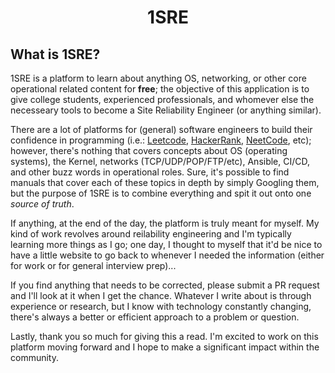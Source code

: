 <center><h1>1SRE</h1></center>

## What is 1SRE?
1SRE is a platform to learn about anything OS, networking, or other core operational related content for <b>free</b>; the objective of this application is to give college students, experienced professionals, and whomever else the necesseary tools to become a Site Reliability Engineer (or anything similar).

There are a lot of platforms for (general) software engineers to build their confidence in programming (i.e.: [Leetcode](https://leetcode.com/), [HackerRank](https://www.hackerrank.com/), [NeetCode](https://neetcode.io/), etc); however, there's nothing that covers concepts about OS (operating systems), the Kernel, networks (TCP/UDP/POP/FTP/etc), Ansible, CI/CD, and other buzz words in operational roles. Sure, it's possible to find manuals that cover each of these topics in depth by simply Googling them, but the purpose of 1SRE is to combine everything and spit it out onto one <i>source of truth</i>.

If anything, at the end of the day, the platform is truly meant for myself. My kind of work revolves around reilability engineering and I'm typically learning more things as I go; one day, I thought to myself that it'd be nice to have a little website to go back to whenever I needed the information (either for work or for general interview prep)...

If you find anything that needs to be corrected, please submit a PR request and I'll look at it when I get the chance. Whatever I write about is through experience or research, but I know with technology constantly changing, there's always a better or efficient approach to a problem or question.

Lastly, thank you so much for giving this a read. I'm excited to work on this platform moving forward and I hope to make a significant impact within the community.